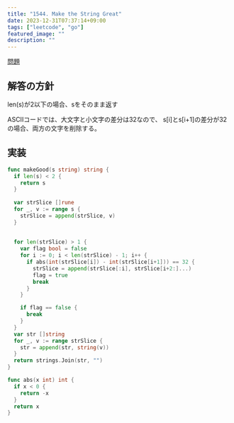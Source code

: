 ```yaml
---
title: "1544. Make the String Great"
date: 2023-12-31T07:37:14+09:00
tags: ["leetcode", "go"]
featured_image: ""
description: ""
---
```



[問題](https://leetcode.com/problems/make-the-string-great/)

## 解答の方針

len(s)が2以下の場合、sをそのまま返す

ASCIIコードでは、大文字と小文字の差分は32なので、
s[i]とs[i+1]の差分が32の場合、両方の文字を削除する。

## 実装
```go
func makeGood(s string) string {
  if len(s) < 2 {
    return s
  }
  
  var strSlice []rune
  for _, v := range s {
    strSlice = append(strSlice, v)
  }
  
  
  for len(strSlice) > 1 {
    var flag bool = false
    for i := 0; i < len(strSlice) - 1; i++ {
      if abs(int(strSlice[i]) - int(strSlice[i+1])) == 32 {
        strSlice = append(strSlice[:i], strSlice[i+2:]...)
        flag = true
        break
      }
    }

    if flag == false {
      break
    }
  }
  var str []string
  for _, v := range strSlice {
    str = append(str, string(v))
  }
  return strings.Join(str, "")
}

func abs(x int) int {
  if x < 0 {
    return -x
  }
  return x
}
```